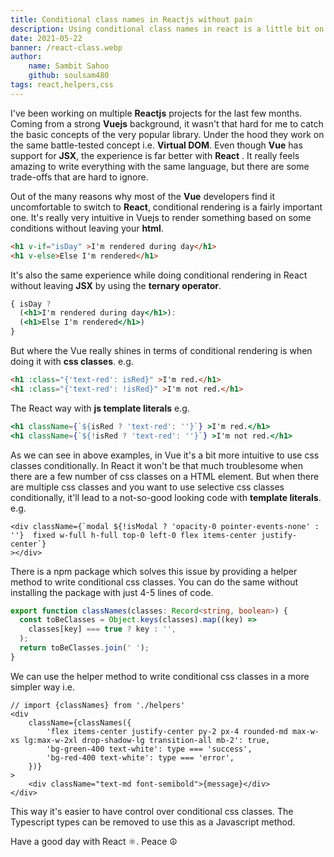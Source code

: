 ```yaml
---
title: Conditional class names in Reactjs without pain
description: Using conditional class names in react is a little bit on the bad DX side. There are some npm packages that solve this issue, but you can do this with barely 4-5 lines of code. Let's see how can we do it.
date: 2021-05-22
banner: /react-class.webp
author: 
    name: Sambit Sahoo
    github: soulsam480  
tags: react,helpers,css
---
```

I've been working on multiple **Reactjs** projects for the last few months. Coming from a strong **Vuejs** background, it wasn't that hard for me to catch the basic concepts of the very popular library. Under the hood they work on the same battle-tested concept i.e. **Virtual DOM**. Even though  **Vue** has support for **JSX**, the experience is far better with **React** . It really feels amazing to write everything with the same language, but there are some trade-offs that are hard to ignore. 


Out of the many reasons why most of the **Vue** developers find it uncomfortable to switch to **React**, conditional rendering is a fairly important one. It's really very intuitive in Vuejs to render something based on some conditions without leaving your **html**. 

```html
<h1 v-if="isDay" >I'm rendered during day</h1>
<h1 v-else>Else I'm rendered</h1>
```
It's also the same experience while doing conditional rendering in React without leaving **JSX** by using the **ternary operator**.
```jsx
{ isDay ?
  (<h1>I'm rendered during day</h1>):
  (<h1>Else I'm rendered</h1>)
}
```
But where the Vue really shines in terms of conditional rendering is when doing it with **css classes**. e.g.

```html
<h1 :class="{'text-red': isRed}" >I'm red.</h1>
<h1 :class="{'text-red': !isRed}" >I'm not red.</h1>
```
The React way with **js template literals** e.g.
```jsx
<h1 className={`${isRed ? 'text-red': ''}`} >I'm red.</h1>
<h1 className={`${!isRed ? 'text-red': ''}`} >I'm not red.</h1>
```

As we can see in above examples, in Vue it's a bit more intuitive to use css classes conditionally. In React it won't be that much troublesome when there are a few number of css classes on a HTML element. But when there are multiple css classes and you want to use selective css classes conditionally, it'll lead to a not-so-good looking code with **template literals**. e.g.

```tsx
<div className={`modal ${!isModal ? 'opacity-0 pointer-events-none' : ''}  fixed w-full h-full top-0 left-0 flex items-center justify-center`}
></div>
```
There is a npm package which solves this issue by providing a helper method to write conditional css classes. You can do the same without installing the package with just 4-5 lines of code.

```ts
export function classNames(classes: Record<string, boolean>) {
  const toBeClasses = Object.keys(classes).map((key) =>
    classes[key] === true ? key : '',
  );
  return toBeClasses.join(' ');
}
```
We can use the helper method to write conditional css classes in a more simpler way i.e.

```tsx
// import {classNames} from './helpers'
<div
    className={classNames({
        'flex items-center justify-center py-2 px-4 rounded-md max-w-xs lg:max-w-2xl drop-shadow-lg transition-all mb-2': true,
        'bg-green-400 text-white': type === 'success',
        'bg-red-400 text-white': type === 'error',
    })}
>
    <div className="text-md font-semibold">{message}</div>
</div>
```
This way it's easier to have control over conditional css classes. The Typescript types can be removed to use this as a Javascript method.

Have a good day with React :atom_symbol:. Peace :peace_symbol: